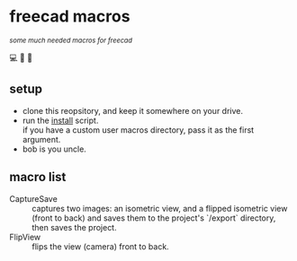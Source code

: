 # freecad macros

<sup>_some much needed macros for freecad_</sup>

💻 📐 🤖


## setup
                      
- clone this reopsitory, and keep it somewhere on your drive.
- run the [install][1] script.  
  if you have a custom user macros directory, pass it as the first argument.
- bob is you uncle.


## macro list

<dl>
  <dt>CaptureSave</dt>
  <dd>captures two images: an isometric view, and a flipped isometric view (front to back) and saves them to the project's `/export` directory, then saves the project.</dd>
  <dt>FlipView</dt>
  <dd>flips the view (camera) front to back.</dd>
 </dl>



[1]: /bin/install.sh
